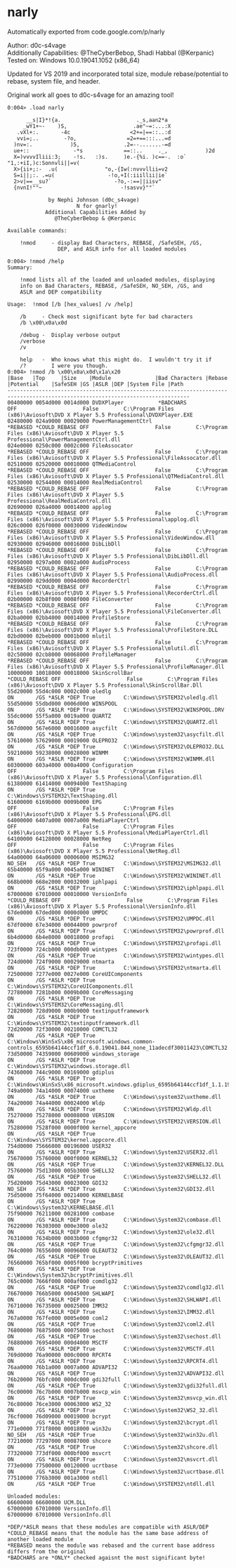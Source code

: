 # narly
Automatically exported from code.google.com/p/narly

Author: d0c-s4vage\
Additionally Capabilities: @TheCyberBebop, Shadi Habbal (@Kerpanic)\
Tested on: Windows 10.0.19041.1052 (x86_64)

Updated for VS 2019 and incorporated total size, module rebase/potential to rebase, system file, and header.

Original work all goes to d0c-s4vage for an amazing tool!

<pre><code>0:004> .load narly

      __s|I}*!{a.                        ._s,aan2*a
     _wY1+~-    )S,                     .ae"~=:...:X
   .vXl+:.       -4c                   <2+=|==::..:d
   vvi=;..        -?o,                =2=+==:::...=d
  )nv=:.            )5,              .2=--.......-=d
  ue+::              -*s             <c .        .=d
  m>==::..     ._,     <s,           )c           :d
  #==viii|===; {Xs=,    -{s          )c         ..:d
  Z;{nnonnvvii;v(-{%=.    ~s,        )e:====||iiv%=d
  X={oooonvvIl;3;  -{%,    -*>       )2<onnnnvnnnn>d
  X=)vvvvIliii:3;    -!s.   :)s.     )e<oonvlllllIid
  X=<lllliii|=:n;      -1c.  +|1,    )z<nvii||+|+|vX
  S=<lli|||=:: n;        "nc  -s%;   )c=ovl|++==+=vo
  X=<i||+=; . .n`          "1>.-{%i. )c<Xnnli||++=vn
  X=iii>==-.  :o`            "1,:+iI,)c:Sonnvli||=v(
  X>{ii+;:-  .u(               "o,-{Iw(:nvvvllii=v2
  S=i||;:. .=u(                 -!o,+I(:iiillii|ie`
  2>v|==__su?`                    -?o,-:==||iisv"
  {nvnI!""~                         -!sasvv}""`

             by Nephi Johnson (d0c_s4vage)
                      N for gnarly!
            Additional Capabilities Added by
               @TheCyberBebop & @Kerpanic

Available commands:

    !nmod     - display Bad Characters, REBASE, /SafeSEH, /GS,
                DEP, and ASLR info for all loaded modules

0:004> !nmod /help
Summary:

    !nmod lists all of the loaded and unloaded modules, displaying
    info on Bad Characters, REBASE, /SafeSEH, NO_SEH, /GS, and
    ASLR and DEP compatibility

Usage:  !nmod [/b [hex_values] /v /help]

    /b     - Check most significant byte for bad characters
    /b \x00\x0a\x0d

    /debug -  Display verbose output
    /verbose
    /v

    help   -  Who knows what this might do.  I wouldn't try it if
    /?        I were you though.
0:004> !nmod /b \x00\x0a\x0d\x1a\x20
|Base   |Top     |Size    |Module              |Bad Characters |Rebase  |Potential    |SafeSEH |GS |ASLR |DEP |System File |Path
--------------------------------------------------------------------------------------------------------------------------------
00400000 0054d000 0014d000 DVDXPlayer           *BADCHARS                              OFF                     False        C:\Program Files (x86)\Aviosoft\DVD X Player 5.5 Professional\DVDXPlayer.EXE
02480000 024a9000 00029000 PowerManagementCtrl                  *REBASED *COULD_REBASE OFF                     False        C:\Program Files (x86)\Aviosoft\DVD X Player 5.5 Professional\PowerManagementCtrl.dll
024e0000 0250c000 0002c000 FileAssocator                        *REBASED *COULD_REBASE OFF                     False        C:\Program Files (x86)\Aviosoft\DVD X Player 5.5 Professional\FileAssocator.dll
02510000 02520000 00010000 QTMediaControl                       *REBASED *COULD_REBASE OFF                     False        C:\Program Files (x86)\Aviosoft\DVD X Player 5.5 Professional\QTMediaControl.dll
02530000 02544000 00014000 RealMediaControl                     *REBASED *COULD_REBASE OFF                     False        C:\Program Files (x86)\Aviosoft\DVD X Player 5.5 Professional\RealMediaControl.dll
02690000 026a4000 00014000 applog                               *REBASED *COULD_REBASE OFF                     False        C:\Program Files (x86)\Aviosoft\DVD X Player 5.5 Professional\applog.dll
026c0000 026f0000 00030000 VideoWindow                          *REBASED *COULD_REBASE OFF                     False        C:\Program Files (x86)\Aviosoft\DVD X Player 5.5 Professional\VideoWindow.dll
02930000 02946000 00016000 DibLibDll                            *REBASED *COULD_REBASE OFF                     False        C:\Program Files (x86)\Aviosoft\DVD X Player 5.5 Professional\DibLibDll.dll
02950000 0297a000 0002a000 AudioProcess                         *REBASED *COULD_REBASE OFF                     False        C:\Program Files (x86)\Aviosoft\DVD X Player 5.5 Professional\AudioProcess.dll
02990000 029dd000 0004d000 RecorderCtrl                         *REBASED *COULD_REBASE OFF                     False        C:\Program Files (x86)\Aviosoft\DVD X Player 5.5 Professional\RecorderCtrl.dll
02b00000 02b8f000 0008f000 FileConverter                        *REBASED *COULD_REBASE OFF                     False        C:\Program Files (x86)\Aviosoft\DVD X Player 5.5 Professional\FileConverter.dll
02ba0000 02bb4000 00014000 ProfileStore                         *REBASED *COULD_REBASE OFF                     False        C:\Program Files (x86)\Aviosoft\DVD X Player 5.5 Professional\ProfileStore.DLL
02bd0000 02beb000 0001b000 mlutil                               *REBASED *COULD_REBASE OFF                     False        C:\Program Files (x86)\Aviosoft\DVD X Player 5.5 Professional\mlutil.dll
02c50000 02cb8000 00068000 ProfileManager                       *REBASED *COULD_REBASE OFF                     False        C:\Program Files (x86)\Aviosoft\DVD X Player 5.5 Professional\ProfileManager.dll
10000000 10018000 00018000 SkinScrollBar                                 *COULD_REBASE OFF                     False        C:\Program Files (x86)\Aviosoft\DVD X Player 5.5 Professional\SkinScrollBar.Dll
55d20000 55d4c000 0002c000 oledlg                                                      ON       /GS *ASLR *DEP True         C:\Windows\SYSTEM32\oledlg.dll
55d50000 55dbd000 0006d000 WINSPOOL                                                    ON       /GS *ASLR *DEP True         C:\Windows\SYSTEM32\WINSPOOL.DRV
55dc0000 55f5a000 0019a000 QUARTZ                                                      ON       /GS *ASLR *DEP True         C:\Windows\SYSTEM32\QUARTZ.dll
567d0000 567e6000 00016000 asycfilt                                                    ON       /GS *ASLR *DEP True         C:\Windows\system32\asycfilt.dll
57610000 57629000 00019000 OLEPRO32                                                    ON       /GS *ASLR *DEP True         C:\Windows\SYSTEM32\OLEPRO32.DLL
59210000 59238000 00028000 WINMM                                                       ON       /GS *ASLR *DEP True         C:\Windows\SYSTEM32\WINMM.dll
60300000 603a4000 000a4000 Configuration                                               OFF                     False        C:\Program Files (x86)\Aviosoft\DVD X Player 5.5 Professional\Configuration.dll
61380000 61414000 00094000 TextShaping                                                 ON       /GS *ASLR *DEP True         C:\Windows\SYSTEM32\TextShaping.dll
61600000 6169b000 0009b000 EPG                                                         OFF                     False        C:\Program Files (x86)\Aviosoft\DVD X Player 5.5 Professional\EPG.dll
64000000 6407a000 0007a000 MediaPlayerCtrl                                             OFF                     False        C:\Program Files (x86)\Aviosoft\DVD X Player 5.5 Professional\MediaPlayerCtrl.dll
64100000 64128000 00028000 NetReg                                                      OFF                     False        C:\Program Files (x86)\Aviosoft\DVD X Player 5.5 Professional\NetReg.dll
64a00000 64a06000 00006000 MSIMG32                                                     NO_SEH   /GS *ASLR *DEP True         C:\Windows\SYSTEM32\MSIMG32.dll
65b40000 65f9a000 0045a000 WININET                                                     ON       /GS *ASLR *DEP True         C:\Windows\SYSTEM32\WININET.dll
668b0000 668e2000 00032000 iphlpapi                                                    ON       /GS *ASLR *DEP True         C:\Windows\SYSTEM32\iphlpapi.dll
67000000 67010000 00010000 VersionInfo                                   *COULD_REBASE OFF                     False        C:\Program Files (x86)\Aviosoft\DVD X Player 5.5 Professional\VersionInfo.dll
67de0000 67ded000 0000d000 UMPDC                                                       ON       /GS *ASLR *DEP True         C:\Windows\SYSTEM32\UMPDC.dll
67df0000 67e34000 00044000 powrprof                                                    ON       /GS *ASLR *DEP True         C:\Windows\SYSTEM32\powrprof.dll
6b4d0000 6b4e8000 00018000 profapi                                                     ON       /GS *ASLR *DEP True         C:\Windows\SYSTEM32\profapi.dll
723f0000 724cb000 000db000 wintypes                                                    ON       /GS *ASLR *DEP True         C:\Windows\SYSTEM32\wintypes.dll
724d0000 724f9000 00029000 ntmarta                                                     ON       /GS *ASLR *DEP True         C:\Windows\SYSTEM32\ntmarta.dll
72500000 7277e000 0027e000 CoreUIComponents                                            ON       /GS *ASLR *DEP True         C:\Windows\SYSTEM32\CoreUIComponents.dll
72780000 7281b000 0009b000 CoreMessaging                                               ON       /GS *ASLR *DEP True         C:\Windows\SYSTEM32\CoreMessaging.dll
72820000 728d9000 000b9000 textinputframework                                          ON       /GS *ASLR *DEP True         C:\Windows\SYSTEM32\textinputframework.dll
72d20000 72f30000 00210000 COMCTL32                                                    ON       /GS *ASLR *DEP True         C:\Windows\WinSxS\x86_microsoft.windows.common-controls_6595b64144ccf1df_6.0.19041.844_none_11adecdf30011423\COMCTL32.dll
73d50000 74359000 00609000 windows_storage                                             ON       /GS *ASLR *DEP True         C:\Windows\SYSTEM32\windows.storage.dll
74360000 744c9000 00169000 gdiplus                                                     ON       /GS *ASLR *DEP True         C:\Windows\WinSxS\x86_microsoft.windows.gdiplus_6595b64144ccf1df_1.1.19041.1023_none_d94e0b13e107593b\gdiplus.dll
749a0000 74a14000 00074000 uxtheme                                                     ON       /GS *ASLR *DEP True         C:\Windows\system32\uxtheme.dll
74a20000 74a44000 00024000 Wldp                                                        ON       /GS *ASLR *DEP True         C:\Windows\SYSTEM32\Wldp.dll
75270000 75278000 00008000 VERSION                                                     ON       /GS *ASLR *DEP True         C:\Windows\SYSTEM32\VERSION.dll
75280000 7528f000 0000f000 kernel_appcore                                              ON       /GS *ASLR *DEP True         C:\Windows\SYSTEM32\kernel.appcore.dll
754d0000 75666000 00196000 USER32                                                      ON       /GS *ASLR *DEP True         C:\Windows\System32\USER32.dll
75670000 75760000 000f0000 KERNEL32                                                    ON       /GS *ASLR *DEP True         C:\Windows\System32\KERNEL32.DLL
75760000 75d13000 005b3000 SHELL32                                                     ON       /GS *ASLR *DEP True         C:\Windows\System32\SHELL32.dll
75d20000 75d43000 00023000 GDI32                                                       NO_SEH   /GS *ASLR *DEP True         C:\Windows\System32\GDI32.dll
75d50000 75f64000 00214000 KERNELBASE                                                  ON       /GS *ASLR *DEP True         C:\Windows\System32\KERNELBASE.dll
75f90000 76211000 00281000 combase                                                     ON       /GS *ASLR *DEP True         C:\Windows\System32\combase.dll
76220000 76303000 000e3000 ole32                                                       ON       /GS *ASLR *DEP True         C:\Windows\System32\ole32.dll
76310000 7634b000 0003b000 cfgmgr32                                                    ON       /GS *ASLR *DEP True         C:\Windows\System32\cfgmgr32.dll
764c0000 76556000 00096000 OLEAUT32                                                    ON       /GS *ASLR *DEP True         C:\Windows\System32\OLEAUT32.dll
76560000 765bf000 0005f000 bcryptPrimitives                                            ON       /GS *ASLR *DEP True         C:\Windows\System32\bcryptPrimitives.dll
765c0000 7666f000 000af000 comdlg32                                                    ON       /GS *ASLR *DEP True         C:\Windows\System32\comdlg32.dll
76670000 766b5000 00045000 SHLWAPI                                                     ON       /GS *ASLR *DEP True         C:\Windows\System32\SHLWAPI.dll
76710000 76735000 00025000 IMM32                                                       ON       /GS *ASLR *DEP True         C:\Windows\System32\IMM32.dll
767a0000 767fe000 0005e000 coml2                                                       ON       /GS *ASLR *DEP True         C:\Windows\System32\coml2.dll
76800000 76875000 00075000 sechost                                                     ON       /GS *ASLR *DEP True         C:\Windows\System32\sechost.dll
76880000 76954000 000d4000 MSCTF                                                       ON       /GS *ASLR *DEP True         C:\Windows\System32\MSCTF.dll
769d0000 76a90000 000c0000 RPCRT4                                                      ON       /GS *ASLR *DEP True         C:\Windows\System32\RPCRT4.dll
76aa0000 76b1a000 0007a000 ADVAPI32                                                    ON       /GS *ASLR *DEP True         C:\Windows\System32\ADVAPI32.dll
76b20000 76bfc000 000dc000 gdi32full                                                   ON       /GS *ASLR *DEP True         C:\Windows\System32\gdi32full.dll
76c00000 76c7b000 0007b000 msvcp_win                                                   ON       /GS *ASLR *DEP True         C:\Windows\System32\msvcp_win.dll
76c80000 76ce3000 00063000 WS2_32                                                      ON       /GS *ASLR *DEP True         C:\Windows\System32\WS2_32.dll
76cf0000 76d09000 00019000 bcrypt                                                      ON       /GS *ASLR *DEP True         C:\Windows\System32\bcrypt.dll
771e0000 771f8000 00018000 win32u                                                      NO_SEH   /GS *ASLR *DEP True         C:\Windows\System32\win32u.dll
77210000 77297000 00087000 shcore                                                      ON       /GS *ASLR *DEP True         C:\Windows\System32\shcore.dll
77320000 773df000 000bf000 msvcrt                                                      ON       /GS *ASLR *DEP True         C:\Windows\System32\msvcrt.dll
773e0000 77500000 00120000 ucrtbase                                                    ON       /GS *ASLR *DEP True         C:\Windows\System32\ucrtbase.dll
77510000 776b3000 001a3000 ntdll                                                       ON       /GS *ASLR *DEP True         C:\Windows\SYSTEM32\ntdll.dll

Unloaded modules:
66600000 66600000 UCM.DLL             
67000000 67010000 VersionInfo.dll     
67000000 67010000 VersionInfo.dll     

*DEP/*ASLR means that these modules are compatible with ASLR/DEP
*COULD_REBASE means that the module has the same base address of another loaded module
*REBASED means the module was rebased and the current base address differs from the original
*BADCHARS are *ONLY* checked agaisnt the most significant byte!</pre></code>
